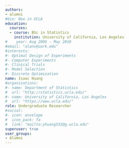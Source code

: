 ```yaml
---
authors:
- alumni
#bio: Now in UCLA
education:
  courses:
  - course: BSc in Statistics
    institution: University of California, Los Angeles
#    year: Aug 2005 - May 2010
#email: "alanv@uark.edu"
#interests:
#- Optimal Design of Experiments
#- Computer Experiments
#- Clinical Trials
#- Model Selection
#- Discrete Optimization
name: Isaac Huang
#organizations:
#- name: Department of Statistics
#  url: "http://statistics.ucla.edu/"
#- name: University of California, Los Angeles
#  url: "https://www.ucla.edu/"
role: Undergraduate Researcher
#social:
#- icon: envelope
#  icon_pack: fa
#  link: "mailto:yhuang532@g.ucla.edu"
superuser: true
user_groups:
- Alumni
---
```

